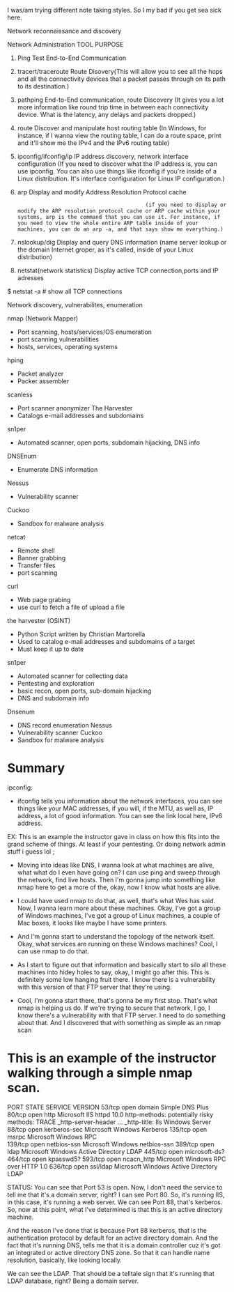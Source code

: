 I was/am trying different note taking styles. So I my bad if you get sea sick here.

Network reconnaissance and discovery

Network Administration
    TOOL                                                PURPOSE
1. Ping                                     Test End-to-End Communication

2. tracert/traceroute                       Route Disovery(This will allow you to see all the hops and all the connectivity devices that a packet passes through on its path to its destination.)

3. pathping                                    End-to-End communication, route Discovery
                                                (It gives you a lot more information like round trip time in between each connectivity device. What is the latency, any delays and packets dropped.)

4. route                                        Discover and manipulate host routing table (In Windows, for instance, if I wanna view the routing table, I can do a route space, print and it'll show me the IPv4 and the IPv6 routing table)

5. ipconfig/ifconfig/ip                         IP address discovery, network interface configuration
                                                            (If you need to discover what the IP address is, you can use ipconfig. You can also use things like ifconfig if you're inside of a Linux distribution. It's interface configuration for Linux IP configuration.)

6. arp                                              Display and modify Address Resolution Protocol cache
                                                
                                                (if you need to display or modify the ARP resolution protocol cache or ARP cache within your systems, arp is the command that you can use it. For instance, if you need to view the whole entire ARP table inside of your machines, you can do an arp -a, and that says show me everything.)

7. nslookup/dig                             Display and query DNS information
                                            (name server lookup or the domain Internet groper, as it's called, inside of your Linux distribution)

8. netstat(network statistics)           Display active TCP connection,ports and IP adresses 

$ netstat -a      # show all TCP connections




Network discovery, vulnerabilites, enumeration

nmap (Network Mapper)
- Port scanning, hosts/services/OS enumeration
- port scanning vulnerabilities
- hosts, services, operating systems

hping
- Packet analyzer
- Packer assembler

scanless
- Port scanner anonymizer
The Harvester
- Catalogs e-mail addresses and subdomains

sn1per
- Automated scanner, open ports, subdomain hijacking, DNS info

DNSEnum
- Enumerate DNS information

Nessus
- Vulnerability scanner

Cuckoo
- Sandbox for malware analysis

netcat
 - Remote shell
 - Banner grabbing
 - Transfer files
 - port scanning

curl
 - Web page grabing
 - use curl to fetch a file of upload a file

the harvester (OSINT)
 - Python Script written by Christian Martorella
 - Used to catalog e-mail addresses and subdomains of a target
 - Must keep it up to date

sn1per
 - Automated scanner for collecting data
 - Pentesting and exploration
 - basic recon, open ports, sub-domain hijacking
 - DNS and subdomain info

Dnsenum
 - DNS record enumeration
Nessus
 - Vulnerability scanner
Cuckoo
- Sandbox for malware analysis


# Summary

ipconfig:

- ifconfig tells you information about the network interfaces, you can see things like your MAC addresses, if you will, if the MTU, as well as, IP address, a lot of good information. You can see the link local here, IPv6 address. 


EX: This is an example the instructor gave in class on how this fits into the grand scheme of things. At least if your pentesting. Or doing network admin stuff i guess lol ; 

- Moving into ideas like DNS, I wanna look at what machines are alive, what what do I even have going on? I can use ping and sweep through the network, find live hosts. Then I'm gonna jump into something like nmap here to get a more of the, okay, now I know what hosts are alive. 

- I could have used nmap to do that, as well, that's what Wes has said. Now, I wanna learn more about these machines. Okay, I've got a group of Windows machines, I've got a group of Linux machines, a couple of Mac boxes, it looks like maybe I have some printers. 

- And I'm gonna start to understand the topology of the network itself. Okay, what services are running on these Windows machines? Cool, I can use nmap to do that. 

- As I start to figure out that information and basically start to silo all these machines into hidey holes to say, okay, I might go after this. This is definitely some low hanging fruit there. I know there is a vulnerability with this version of that FTP server that they're using. 

- Cool, I'm gonna start there, that's gonna be my first stop. That's what nmap is helping us do. If we're trying to secure that network, I go, I know there's a vulnerability with that FTP server. I need to do something about that. And I discovered that with something as simple as an nmap scan

# This is an example of the instructor walking through a simple nmap scan. 

PORT          STATE      SERVICE                 VERSION
53/tcp        open       domain                 Simple DNS Plus
80/tcp        open       http                   Microsoft IIS  httpd 10.0
  http-methods:
  potentially risky methods: TRACE
  _http-server-header ...
  _http-title: IIs Windows Server
88/tcp        open      kerberos-sec            Microsoft Windows Kerberos
135/tcp       open      msrpc                   Microsoft Windows RPC              
139/tcp       open      netbios-ssn             Microsoft Windows netbios-ssn
389/tcp       open      ldap                    Microsoft Windows Active Directory LDAP
445/tcp       open      microsoft-ds?
464/tcp       open      kpasswd5?
593/tcp       open      ncacn_http             Microsoft Windows RPC over HTTP 1.0
636/tcp       open      ssl/ldap               Microsoft Windows Active Directory LDAP






STATUS: You can see that Port 53 is open. Now, I don't need the service to tell me that it's a domain server, right? I can see Port 80. So, it's running IIS, in this case, it's running a web server. We can see Port 88, that's kerberos. So, now at this point, what I've determined is that this is an active directory machine. 

And the reason I've done that is because Port 88 kerberos, that is the authentication protocol by default for an active directory domain. And the fact that it's running DNS, tells me that it is a domain controller cuz it's got an integrated or active directory DNS zone. So that it can handle name resolution, basically, like looking locally.

We can see the LDAP. That should be a telltale sign that it's running that LDAP database, right? Being a domain server.


